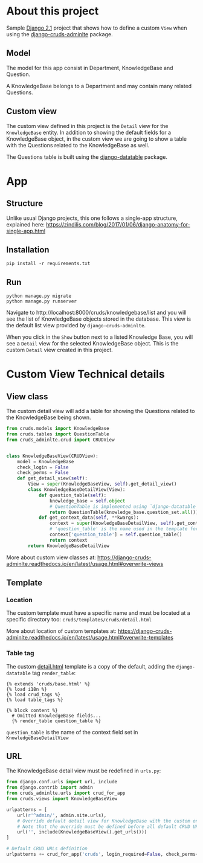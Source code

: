 About this project
==================
Sample [Django 2.1]( https://docs.djangoproject.com/en/2.1/) project that shows how to define a custom `View` when using the [django-cruds-adminlte](https://django-cruds-adminlte.readthedocs.io) package.


Model
-----
The model for this app consist in Department, KnowledgeBase and Question.

A KnowledgeBase belongs to a Department and may contain many related Questions.


Custom view
-----------
The custom view defined in this project is the `Detail` view for the `KnowledgeBase` entity. In addition to showing the default fields for a KnowledgeBase object, in the custom view we are going to show a table with the Questions related to the KnowledgeBase as well.

The Questions table is built using the [django-datatable](https://pypi.org/project/django-datatable/) package.

App
===

Structure
---------
Unlike usual Django projects, this one follows a single-app structure, explained here: https://zindilis.com/blog/2017/01/06/django-anatomy-for-single-app.html


Installation
------------
```
pip install -r requirements.txt
```

Run
---
```
python manage.py migrate
python manage.py runserver
```

Navigate to http://localhost:8000/cruds/knowledgebase/list and you will see the list of KnowledgeBase objects stored in the database. This view is the default list view provided by `django-cruds-adminlte`.

When you click in the `Show` button next to a listed Knowledge Base, you will see a `Detail` view for the selected KnowledgeBase object. This is the custom `Detail` view created in this project.


Custom View Technical details
=============================

View class
----------
The custom detail view will add a table for showing the Questions related to the KnowledgeBase being shown.

```python
from cruds.models import KnowledgeBase
from cruds.tables import QuestionTable
from cruds_adminlte.crud import CRUDView


class KnowledgeBaseView(CRUDView):
    model = KnowledgeBase
    check_login = False
    check_perms = False
    def get_detail_view(self):
        View = super(KnowledgeBaseView, self).get_detail_view()
        class KnowledgeBaseDetailView(View):
            def question_table(self):
                knowledge_base = self.object
                # QuestionTable is implemented using `django-datatable`
                return QuestionTable(knowledge_base.question_set.all())
            def get_context_data(self, **kwargs):
                context = super(KnowledgeBaseDetailView, self).get_context_data()
                # 'question_table' is the name used in the template for including the Questions table
                context['question_table'] = self.question_table()
                return context
        return KnowledgeBaseDetailView
```

More about custom view classes at: https://django-cruds-adminlte.readthedocs.io/en/latest/usage.html#overwrite-views

Template
--------

### Location
The custom template must have a specific name and must be located at a specific directory too: `cruds/templates/cruds/detail.html`

More about location of custom templates at: https://django-cruds-adminlte.readthedocs.io/en/latest/usage.html#overwrite-templates


### Table tag
The custom [detail.html](./cruds/templates/knowledgebase/cruds/detail.html) template is a copy of the default, adding the `django-datatable` tag `render_table`:

```
{% extends 'cruds/base.html' %}
{% load i18n %}
{% load crud_tags %}
{% load table_tags %}

{% block content %}
  # Omitted KnowledgeBase fields...
  {% render_table question_table %}
```

`question_table` is the name of the context field set in `KnowledgeBaseDetailView`


URL
---
The KnowledgeBase detail view must be redefined in `urls.py`:

```python
from django.conf.urls import url, include
from django.contrib import admin
from cruds_adminlte.urls import crud_for_app
from cruds.views import KnowledgeBaseView

urlpatterns = [
    url(r'^admin/', admin.site.urls),
    # Override default detail view for KnowledgeBase with the custom one.
    # Note that the override must be defined before all default CRUD URLs definition below.
    url('', include(KnowledgeBaseView().get_urls()))
]

# Default CRUD URLs definition
urlpatterns += crud_for_app('cruds', login_required=False, check_perms=False)
```
